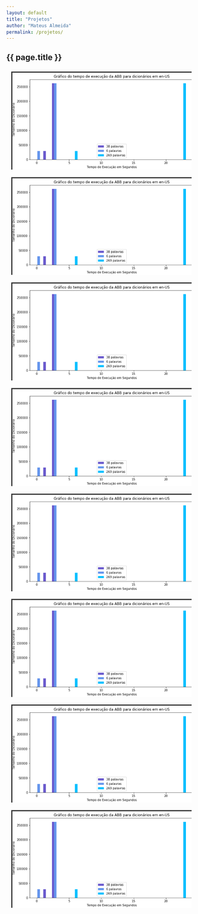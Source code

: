 ```yaml
---
layout: default
title: "Projetos"
author: "Mateus Almeida"
permalink: /projetos/
---
```


<script src="https://code.jquery.com/jquery-3.6.3.min.js" integrity="sha256-pvPw+upLPUjgMXY0G+8O0xUf+/Im1MZjXxxgOcBQBXU=" crossorigin="anonymous"></script>

<style>
  @import url('https://cdnjs.cloudflare.com/ajax/libs/font-awesome/6.2.1/css/all.min.css')
</style>

<style>
.portfolio {
  font-family: monospace; 
}

.heading {
  text-align: center;
}

.heading::after {
  content: "";
  display: block;
  height: 0.13em;
  width: 2.75em;
  margin: 0.08em auto 0 auto;
  background-color: #222;
}

.showcase {
  display: grid;
  grid-template-columns: repeat(2, 1fr);
  grid-gap: 10px;
  width: 95%;
  margin: 3% auto 0 auto;
}

.item {
  display: block;
  position: relative;
  overflow: hidden;
  width: 100%;
  min-width: 300px;
  box-shadow: 0px 0px 0px rgba(0, 0, 0, 0.3);
}

.item:hover .item:active .img {
  filter: blur(2px);
  transform: scale(1.05);
}

.img {
	border: 3.5px solid #353535;
	display: block;
	height: 100%;
	width: 100%;
	-o-object-fit: cover;
	object-fit: cover;
  transition: all 0.3s ease-in-out;
}

.overlay {
  border: 3.5px solid #353535;
  height: 100%;
  width: 100%;
  position: absolute;
  top: 0;
  left: 0;
  transition: all 0.3s ease-in-out;
   
}
.overlay:hover{
  background-color: rgba(0, 0, 0, 0.7);
}
.overlay:hover .text {
  opacity: 1;
  visibility: visible;
  transform: translateY(-50%);
  transition: all 0.5s ease-in-out;
}

.hover_effect {
  opacity: 1;
  visibility: visible;
  transform: translateY(-50%);
  transition: all 0.5s ease-in-out;
}


.text {
  text-align: justify;
  padding-left: 5%;
  padding-right: 5%;
  padding: 0 5% auto 0;
  top: 50%;
  font-size: 65%;
  position: relative;
  transform: translateY(-10%);
  opacity: 0;
  visibility: hidden;
  color: white;
  transition: all 0.3s ease-in-out;
}

.category {
  text-align: center;
  font-size: 9px;
  padding: 2% 5% 2% 5%;
  background-color: white;
  top: 3%;
  transform: translateY(-10%);
  position: absolute;
  opacity: 0;
  font-weight: bold;
  visibility: hidden;
  color: #353535;
  text-align: center;
}

.overlay:hover, .overlay:active {
-webkit-tap-highlight-color: rgba(0,0,0,0);
-webkit-user-select: none;
-webkit-touch-callout: none /
}

@media screen and (max-width: 1200px) {
  .showcase {
    grid-template-columns: auto;
    grid-gap: 20px 0;
    margin-top: 5%;
  }
}
@media screen and (max-width: 600px) {
  .showcase {
    width: 100%;
  }
}

</style>
<script>

document.addEventListener("touchstart", function(){}, true);

</script>

<div class="tags-header">
  <h2 class="tags-header-title">{{ page.title }}</h2>
  <div class="tags-header-line"></div>
</div>

<!--
<i class="fa-solid fa-code"></i>&nbsp;
<i class="fa-solid fa-chart-simple"></i>&nbsp;
<i class="fa-solid fa-chart-line"></i>&nbsp;
<i class="fa-solid fa-circle-nodes"></i>&nbsp;
<i class="fa-solid fa-scroll"></i>&nbsp;
 <i class="fa-solid fa-image"></i>&nbsp;
 <i class="fa-solid fa-comments"></i>&nbsp;
 <i class="fa-solid fa-robot"></i>&nbsp;
 <i class="fa-solid fa-brain"></i>&nbsp;
-->

<section class="portfolio">  
  <div class="showcase">
    <a href="https://github.com/imsouza/account-balance" aria-haspopup="true" target="_blank" onclick="" class="item">
      <img src="/assets/portfolio/verificador.png" alt=""  class="img">
      <div class="overlay">
        <p class="text">
          Lorem Ipsum is simply dummy text of the printing and typesetting industry. Lorem Ipsum has been the industry's standard dummy text ever since the 1500s, when an unknown printer took a galley of type and scrambled it to make a type specimen book. It has survived not only five centuries, but also the leap into electronic typesetting, remaining essentially unchanged.
          <i class="fa-solid fa-up-right-from-square"></i>
        </p>
        <p class="text category">
          <i class="fa-solid fa-code"></i>&nbsp;Desenvolvimento Web
        </p>
      </div>
    </a>
    <a href="https://github.com/imsouza/account-balance" target="_blank" onclick="" class="item">
      <img src="/assets/portfolio/verificador.png" alt=""  class="img">
      <div class="overlay">
        <p class="text">
          Lorem Ipsum is simply dummy text of the printing and typesetting industry. Lorem Ipsum has been the industry's standard dummy text ever since the 1500s, when an unknown printer took a galley of type and scrambled it to make a type specimen book. It has survived not only five centuries, but also the leap into electronic typesetting, remaining essentially unchanged.
          <i class="fa-solid fa-up-right-from-square"></i>
        </p>
        <p class="text category">
          <i class="fa-solid fa-code"></i>&nbsp;Desenvolvimento Web
        </p>
      </div>
    </a>
    <a href="https://github.com/imsouza/account-balance" target="_blank" onclick="" class="item">
      <img src="/assets/portfolio/verificador.png" alt=""  class="img">
      <div class="overlay">
        <p class="text">
          Lorem Ipsum is simply dummy text of the printing and typesetting industry. Lorem Ipsum has been the industry's standard dummy text ever since the 1500s, when an unknown printer took a galley of type and scrambled it to make a type specimen book. It has survived not only five centuries, but also the leap into electronic typesetting, remaining essentially unchanged.
          <i class="fa-solid fa-up-right-from-square"></i>
        </p>
        <p class="text category">
          <i class="fa-solid fa-code"></i>&nbsp;Desenvolvimento Web
        </p>
      </div>
    </a>
    <a href="https://github.com/imsouza/account-balance" target="_blank" onclick="" class="item">
      <img src="/assets/portfolio/verificador.png" alt=""  class="img">
      <div class="overlay">
        <p class="text">
          Lorem Ipsum is simply dummy text of the printing and typesetting industry. Lorem Ipsum has been the industry's standard dummy text ever since the 1500s, when an unknown printer took a galley of type and scrambled it to make a type specimen book. It has survived not only five centuries, but also the leap into electronic typesetting, remaining essentially unchanged.
          <i class="fa-solid fa-up-right-from-square"></i>
        </p>
        <p class="text category">
          <i class="fa-solid fa-code"></i>&nbsp;Desenvolvimento Web
        </p>
      </div>
    </a>
    <a href="https://github.com/imsouza/account-balance" target="_blank" onclick="" class="item">
      <img src="/assets/portfolio/verificador.png" alt=""  class="img">
      <div class="overlay">
        <p class="text">
          Lorem Ipsum is simply dummy text of the printing and typesetting industry. Lorem Ipsum has been the industry's standard dummy text ever since the 1500s, when an unknown printer took a galley of type and scrambled it to make a type specimen book. It has survived not only five centuries, but also the leap into electronic typesetting, remaining essentially unchanged.
          <i class="fa-solid fa-up-right-from-square"></i>
        </p>
        <p class="text category">
          <i class="fa-solid fa-code"></i>&nbsp;Desenvolvimento Web
        </p>
      </div>
    </a>
    <a href="https://github.com/imsouza/account-balance" target="_blank" onclick="" class="item">
      <img src="/assets/portfolio/verificador.png" alt=""  class="img">
      <div class="overlay">
        <p class="text">
          Lorem Ipsum is simply dummy text of the printing and typesetting industry. Lorem Ipsum has been the industry's standard dummy text ever since the 1500s, when an unknown printer took a galley of type and scrambled it to make a type specimen book. It has survived not only five centuries, but also the leap into electronic typesetting, remaining essentially unchanged.
          <i class="fa-solid fa-up-right-from-square"></i>
        </p>
        <p class="text category">
          <i class="fa-solid fa-code"></i>&nbsp;Desenvolvimento Web
        </p>
      </div>
    </a>
    <a href="https://github.com/imsouza/account-balance" target="_blank" onclick="" class="item">
      <img src="/assets/portfolio/verificador.png" alt=""  class="img">
      <div class="overlay">
        <p class="text">
          Lorem Ipsum is simply dummy text of the printing and typesetting industry. Lorem Ipsum has been the industry's standard dummy text ever since the 1500s, when an unknown printer took a galley of type and scrambled it to make a type specimen book. It has survived not only five centuries, but also the leap into electronic typesetting, remaining essentially unchanged.
          <i class="fa-solid fa-up-right-from-square"></i>
        </p>
        <p class="text category">
          <i class="fa-solid fa-code"></i>&nbsp;Desenvolvimento Web
        </p>
      </div>
    </a>
    <a href="https://github.com/imsouza/account-balance" target="_blank" onclick="" class="item">
      <img src="/assets/portfolio/verificador.png" alt=""  class="img">
      <div class="overlay">
        <p class="text">
          Lorem Ipsum is simply dummy text of the printing and typesetting industry. Lorem Ipsum has been the industry's standard dummy text ever since the 1500s, when an unknown printer took a galley of type and scrambled it to make a type specimen book. It has survived not only five centuries, but also the leap into electronic typesetting, remaining essentially unchanged.
          <i class="fa-solid fa-up-right-from-square"></i>
        </p>
        <p class="text category">
          <i class="fa-solid fa-code"></i>&nbsp;Desenvolvimento Web
        </p>
      </div>
    </a>
  </div>
</section>
